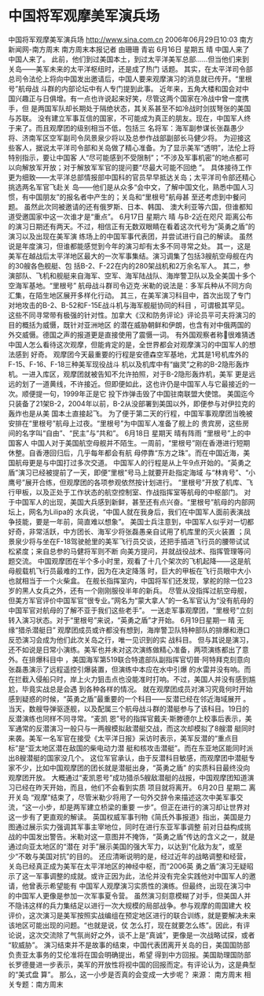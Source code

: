 # 中国将军观摩美军演兵场

中国将军观摩美军演兵场
http://www.sina.com.cn 2006年06月29日10:03 南方新闻网-南方周末
南方周末本报记者 由珊珊 青岩
6月16日 星期五 晴 中国人来了
中国人来了。
此前，他们到过美国本土，到过太平洋美军总部……但当他们来到关岛——美军未来的太平洋枢纽时，还是成了热门 话题。
其实，在太平洋司令部总司令法伦上将向中国发出邀请后，中国人要来观摩演习的消息就已传开。“里根号”航母战 斗群的内部论坛中有人专门提到此事。
近年来，五角大楼和国会对中国兴趣正与日俱增。有一点也许说起来好笑，尽管这两个国家在冷战中曾一度携手，但 是两国军队却长期处于隔绝状态，其关系甚至不如冷战时剑拔弩张的美国与苏联。
没有建立军事互信的国家，不可能成为真正的朋友。现在，中国军人终于来了。而且观摩团的级别相当不低，包括三 名将军：海军副参谋长张磊愚少将、济南军区空军副司令凤景泉少将以及总参作战部副部长马健少将。
为迎接这些客人，据说太平洋司令部和关岛做了精心准备。为了显示美军“透明”，法伦上将特别指示，要让中国客 人“尽可能感到不受限制”；“不涉及军事机密”的地点都可以向解放军开放；对于解放军军官的提问要“尽最大可能不回绝 ”。
具体接待工作更为细致——太平洋总部情报部中国科的官员早早抵达关岛；太平洋司令部还精心挑选两名军官飞赴关 岛——他们是从众多“会中文，了解中国文化，熟悉中国人习惯，有中国朋友”的报名者中产生的；关岛和“里根号”航母甚 至还考虑到中餐问题。
虽然此次同被邀请的还有俄罗斯、日本、韩国、
澳大利亚等六国，但谁都知道受邀国家中这一次谁才是“重点”。
6月17日 星期六 晴 与B-2近在咫尺
距离公布的演习日期还有两天。不过，相信正有无数双眼睛在看着这次代号为“英勇之盾”的演习以及出现在美军演 练场上的中国军事代表团，并尝试进行自己的解读。
虽然说是年度演习，但谁都能感觉到今年的演习却有太多不同寻常之处。
其一，这是美军在越战后太平洋地区最大的一次军事集结。演习调集了包括3艘航空母舰在内的30艘各色舰艇、包 括B-2、F-22在内的280架战机和2万余名军人。
其二，参演部队、飞机和舰艇来自海军、空军、海军陆战队、海岸警卫队以及全美国十多个空海军基地。“里根号” 航母战斗群司令迈克·米勒的说法是：多军兵种从不同方向汇集，在陌生地区展开多样化行动。
其三，在美军演习科目中，首次出现了专门对地攻击的B-2、B-52和F-15E战斗机与海军舰艇协同的科目 ，可谓极其罕见。
这些不同寻常带有极强的针对性。加拿大《汉和防务评论》评论员平可夫将演习的目的概括为威慑，既针对亚洲地区 的潜在威胁朝鲜和伊朗，也含有对中俄两国的外交威慑。德国之声的报道更是直接使用了震慑一词。
有外国观察者称很难猜透中国人怎么看待这次观摩，但能肯定的是，全世界都会对观摩演习的中国军人的想法感到 好奇。
观摩团今天最重要的行程是安德森空军基地，尤其是1号机库外的F-15、F-16、F-18三种美军现役战斗 机以及机库中有“幽灵”之称的B-2隐形轰炸机。一进入库区，观摩团就被告知不允许拍照，对于B-2隐形轰炸机，美军 更是远远的划了一道黄线，不许接近。但即便如此，这也许仍是中国军人与它最接近的一次。顺便提一句，1999年正是它 投下炸弹击毁了中国驻南联盟大使馆。
美国迄今只装备了21架B-2，2004年以前，B-2从没部署到美国以外，即便参与对伊拉克的轰炸也是从美 国本土直接起飞。
为了便于第二天的行程，中国军事观摩团当晚被安排在“里根号”航母上过夜。“里根号”为中国军人准备了舰上的 贵宾房，这些房间的名字叫“自由”、“民主”与“共和”。
6月18日 星期天 晴有阵雨 “里根号”上的中国客人
中国人对于美国航空母舰并不陌生。一周前，“里根号”刚在香港进行短期休整。自香港回归后，几乎每年都会有航 母停靠“东方之珠”。而在中国近海，美国航母更是与中国打过多次交道。
中国军人的行程是从上午9点开始的。“英勇之盾”演习已经被提前了一天，即便“里根”号马上就要开赴指定海域 与“林肯号”、“小鹰号”展开合练，但观摩团的各项参观依然按计划进行。
“里根号”开放了机库、飞行甲板，以及正处于工作状态的航空控制室、作战指挥室等航母的中枢部门。
对于中国军人的出现，美国大兵感到新鲜，甚至还有点兴奋。“里根号”航母的内部网坛上，网名为Lilipa的 水兵说，“中国人就在我身后，我们在中国军人面前表演战争技能，要是一年前，简直难以想象”。
美国士兵注意到，中国军人似乎对一切都好奇，非常活跃，中方团长、海军少将张磊愚亲自试用了机库里的灭火装置 ；凤景泉少将与坐在F-18驾驶舱里的美军飞行员交谈，还把手插进飞行员的腰带试试松紧度；来自总参的马健将军则不断 向美方提问，并就战役战术、指挥管理等问题交流。
中国观摩团在半个多小时里，观看了十几个架次的飞机起降——这是航母舰载机飞行员最难的工作，因为在决定降落 时，巨大的甲板在飞行员眼中大小也就相当于一个火柴盒。
在舰长指挥室内，中国将军们还发现，掌舵的除一位23岁的黑人女兵之外，还有一个刚刚服役半年的新兵。
尽管从没指挥过航空母舰，但美方军官评价中国军官“很专业。”网名为“蒙大拿人”的一名军官认为“没有航母的 中国军官对航母的了解不亚于我们这些老手”。
一送走军事观摩团，“里根号”立刻转入演习状态。对于“里根号”来说，“英勇之盾”才开始。
6月19日星期一 晴 无缘“猎杀潜艇日”
观摩团成员或许都没有想到，海岸警卫队特种部队的排爆和港口反恐演习会成为他们此次关岛之行，唯一见识到的实 战科目。
但与其说是演习，还不如说是日常小演练。美军也并未对这次演练做精心准备，两项演练都出了意外。在排爆科目中 ，美国海军第519联合特遣部队副指挥官切普·阿特拜克刻意向张磊愚演示了远程遥控引爆装置，但演练中本应在水中引爆 的水雷并没有响。而在拦截入侵船只时，岸上火力狙击点也没能准时打响。不过，美国人并没有感到尴尬，毕竟实战总是会遇 到各种各样的情况。
就在观摩团成员对演习究竟何时开始感到疑惑的时候，“英勇之盾”最重要的一个科目——反潜已经在邻近海域展开 。
当天，数艘导弹驱逐舰，以及配属三个航母战斗群的潜艇参与了该科目。19日的反潜演练也同样不同寻常。“麦凯 恩”号的指挥官戴夫·斯滕德尔上校事后表示，美军通常的反潜演习一般只与一两艘模拟敌潜艇交战，而这次却模拟了8艘潜 艇同时来袭。美军一名军官在接受《太平洋日报》采访时表示，美军反潜的“重点目标”是“亚太地区潜在敌国的柴电动力潜 艇和核攻击潜艇”。而在东亚地区能同时派出8艘潜艇的国家没几个。
这位军官承认，由于反潜科目敏感，而观摩团中潜艇专家不少，比如中国观摩团的团长就是潜艇出身，“英勇之盾” 的实质科目最终没向观摩团开放。
大概通过“麦凯恩号”成功猎杀5艘敌潜艇的战报，中国观摩团知道演习已经在昨天开始，而且，他们不会看到实质 项目就将离开。
6月20日 星期二 离开关岛
“观摩”结束了，尽管米勒少将用了一句外交辞令来描述这次中美军事交流，“这一小步，却是两军建立桥梁的重要 一步”。但正在进行的演习却让世界对这一步有了更直观的解读。
英国权威军事刊物《简氏外事报道》指出，美国是力图通过展示实力强调其军事主宰地位，同时在进行东亚军事调整 前对日益构成挑战的中国发出警告。米勒对这一意图并不掩饰，“英勇之盾”传达的含义之一，就是通过向亚太地区的“潜在 对手”展示美国的强大军力，以达到“化敌为友”，或至少“不敢与美国对抗”的目的。
还应清晰说明的是，经过近年的战略调整和经营，关岛已经真正成为美军在太平洋地区的神经中枢，而“2006英 勇之盾”演习无疑昭示了这一军事调整的成就。或许正因为此，法伦并没有完全实践他对中国军人的邀请，他曾表示希望能有 中国军人观摩演习实质性的演练。但最终，出现在演习中的中国军人更像是参加一次军事夏令营。
虽然演习刻意模糊了对手，但美国人并不隐讳这样的兵力集结足以进行一次大规模的局部战争。参与观摩的周国建大 校评价，这次演习是美军按照实战编组在预定地区进行的联合训练，就是要解决未来该地区可能出现的问题。“也就是说，仗 怎么打，现在就要怎么练”。因此，有评论说，这次交流除了气氛尚好之外，谈不上是“真诚”，更像是一次战略试探，或者 “软威胁”。
演习结束并不是故事的结束，中国代表团离开关岛的日，美国国防部负责亚太事务的艾伦准将在国会明确提出，希望 得到中方回报。美国助理国防部长罗德曼进一步表示，美军的开放性将视中国的回报而定。有评论认为，这是典型的“美式盘 算”。
那么，这一小步是否真的会变成一大步呢？ 来源：
南方周末
相关专题：南方周末 

